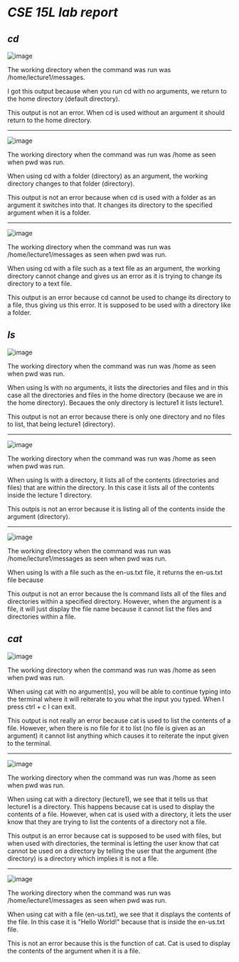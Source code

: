 # ***CSE 15L lab report***

***cd***
---
![image](https://github.com/wshare26/cse15l-lab-reports/assets/156359336/ee2bf43e-e1c2-460a-b925-2c31d175cb8c)

The working directory when the command was run was /home/lecture1/messages.

I got this output because when you run cd with no arguments, we return to the home directory (default directory).

This output is not an error. When cd is used without an argument it should return to the home directory.

---
![image](https://github.com/wshare26/cse15l-lab-reports/assets/156359336/f4833983-a6d8-451c-931e-45d0c427cfe7)

The working directory when the command was run was /home as seen when pwd was run.

When using cd with a folder (directory) as an argument, the working directory changes to that folder (directory).

This output is not an error because when cd is used with a folder as an argument it switches into that. It changes its directory to the specified argument when it is a folder.

---
![image](https://github.com/wshare26/cse15l-lab-reports/assets/156359336/623d1fda-b2b5-42df-b877-0caae3bba611)

The working directory when the command was run was /home/lecture1/messages as seen when pwd was run.

When using cd with a file such as a text file as an argument, the working directory cannot change and gives us an error as it is trying to change its directory to a text file.

This output is an error because cd cannot be used to change its directory to a file, thus giving us this error. It is supposed to be used with a directory like a folder.




***ls***
---
![image](https://github.com/wshare26/cse15l-lab-reports/assets/156359336/2495cfdb-70a7-473a-a3d7-a6feebbd6fe4)

The working directory when the command was run was /home as seen when pwd was run.

When using ls with no arguments, it lists the directories and files and in this case all the directories and files in the home directory (because we are in the home directory). Becaues the only directory is lecture1 it lists lecture1.

This output is not an error because there is only one directory and no files to list, that being lecture1 (directory).

---
![image](https://github.com/wshare26/cse15l-lab-reports/assets/156359336/20653a35-0b45-4c76-b0d9-6f1c0e55751e)

The working directory when the command was run was /home as seen when pwd was run.

When using ls with a directory, it lists all of the contents (directories and files) that are within the directory. In this case it lists all of the contents inside the lecture 1 directory.

This outpis is not an error because it is listing all of the contents inside the argument (directory).

---
![image](https://github.com/wshare26/cse15l-lab-reports/assets/156359336/ce34b966-c7ef-4691-b8e4-d3edb6a4dfc4)

The working directory when the command was run was /home/lecture1/messages as seen when pwd was run.

When using ls with a file such as the en-us.txt file, it returns the en-us.txt file because 

This output is not an error because the ls command lists all of the files and directories within a specified directory. However, when the argument is a file, it will just display the file name because it cannot list the files and directories within a file.


***cat***
---
![image](https://github.com/wshare26/cse15l-lab-reports/assets/156359336/18451e2c-b816-4009-bf0d-2e8d7f719c2e)

The working directory when the command was run was /home as seen when pwd was run.

When using cat with no argument(s), you will be able to continue typing into the terminal where it will reiterate to you what the input you typed. When I press ctrl + c I can exit.

This output is not really an error because cat is used to list the contents of a file. However, when there is no file for it to list (no file is given as an argument) it cannot list anything which causes it to reiterate the input given to the terminal.

---

![image](https://github.com/wshare26/cse15l-lab-reports/assets/156359336/4eb606c2-6593-45ad-b66e-d9e3110f92af)

The working directory when the command was run was /home as seen when pwd was run.

When using cat with a directory (lecture1), we see that it tells us that lecture1 is a directory. This happens because cat is used to display the contents of a file. However, when cat is used with a directory, it lets the user know that they are trying to list the contents of a directory not a file.

This output is an error because cat is supposed to be used with files, but when used with directories, the terminal is letting the user know that cat cannot be used on a directory by telling the user that the argument (the directory) is a directory which implies it is not a file.

---

![image](https://github.com/wshare26/cse15l-lab-reports/assets/156359336/cbbc0bc9-325d-49a1-b582-5bddcb48ce74)

The working directory when the command was run was /home/lecture1/messages as seen when pwd was run.

When using cat with a file (en-us.txt), we see that it displays the contents of the file. In this case it is "Hello World!" because that is inside the en-us.txt file.

This is not an error because this is the function of cat. Cat is used to display the contents of the argument when it is a file.



